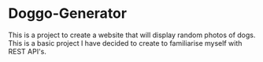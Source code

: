 # Doggo-Generator

This is a project to create a website that will display random photos of dogs. This is a basic project I have decided to create to familiarise myself with REST API's.


